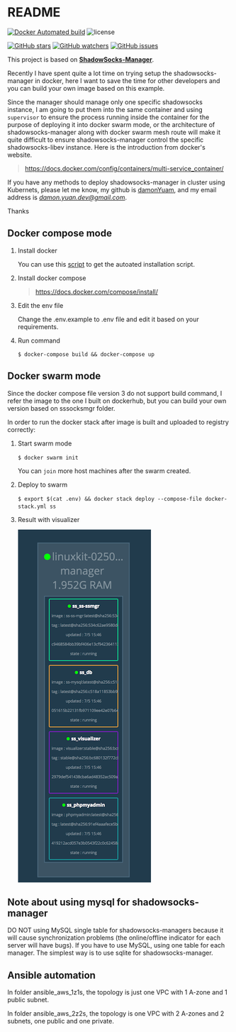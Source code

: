 README
===

[![Docker Automated build](https://img.shields.io/docker/automated/jrottenberg/ffmpeg.svg)](https://circleci.com/gh/damonYuan/DySocksManager)
![license](https://img.shields.io/github/license/mashape/apistatus.svg)

[![GitHub stars](https://img.shields.io/github/stars/damonYuan/DySocksManager.svg?style=social&label=Stars)](https://github.com/damonYuan/DySocksManager/stargazers)
[![GitHub watchers](https://img.shields.io/github/watchers/damonYuan/DySocksManager.svg?style=social&label=Watch)](https://github.com/damonYuan/DySocksManager/watchers)
[![GitHub issues](https://img.shields.io/github/issues/damonYuan/DySocksManager.svg)](https://github.com/damonYuan/DySocksManager/issues)


This project is based on **[ShadowSocks-Manager](https://github.com/shadowsocks/shadowsocks-manager)**. 

Recently I have spent quite a lot time on trying setup the shadowsocks-manager in docker, here I want to save the time for other developers and you can build your own image based on this example.

Since the manager should manage only one specific shadowsocks instance, I am going to put them into the same container and using `supervisor` to ensure the process running inside the container for the purpose of deploying it into docker swarm mode, or the architecture of shadowsocks-manager along with docker swarm mesh route will make it quite difficult to ensure shadowsocks-manager control the specific shadowsocks-libev instance. Here is the introduction from docker's website.

> https://docs.docker.com/config/containers/multi-service_container/

If you have any methods to deploy shadowsocks-manager in cluster using Kubernets, please let me know, my github is [damonYuam](https://github.com/damonYuan), and my email address is *damon.yuan.dev@gmail.com*.

Thanks

## Docker compose mode

1. Install docker

   You can use this [script](https://get.docker.com/) to get the autoated installation script.

2. Install docker compose

   > https://docs.docker.com/compose/install/

3. Edit the env file

   Change the .env.example to .env file and edit it based on your requirements. 

3. Run command

   ```
   $ docker-compose build && docker-compose up

   ```

## Docker swarm mode

Since the docker compose file version 3 do not support build command, I refer the image to the one I built on dockerhub, but you can build your own version based on sssocksmgr folder.

In order to run the docker stack after image is built and uploaded to registry correctly:

1. Start swarm mode

   `$ docker swarm init`
   
   You can `join` more host machines after the swarm created. 
   
2. Deploy to swarm
   
   `$ export $(cat .env) && docker stack deploy --compose-file docker-stack.yml ss`
   
3. Result with visualizer
   
   ![docker swarm mode](https://raw.githubusercontent.com/damonYuan/DySocksManager/master/wiki_images/docker-swarm-mode.png)
   
## Note about using mysql for shadowsocks-manager
   
   DO NOT using MySQL single table for shadowsocks-managers because it will cause synchronization problems (the online/offline indicator for each server will have bugs). If you have to use MySQL, using one table for each manager. The simplest way is to use sqlite for shadowsocks-manager. 
   
## Ansible automation

In folder ansible_aws_1z1s, the topology is just one VPC with 1 A-zone and 1 public subnet.

In folder ansible_aws_2z2s, the topology is one VPC with 2 A-zones and 2 subnets, one public and one private.
